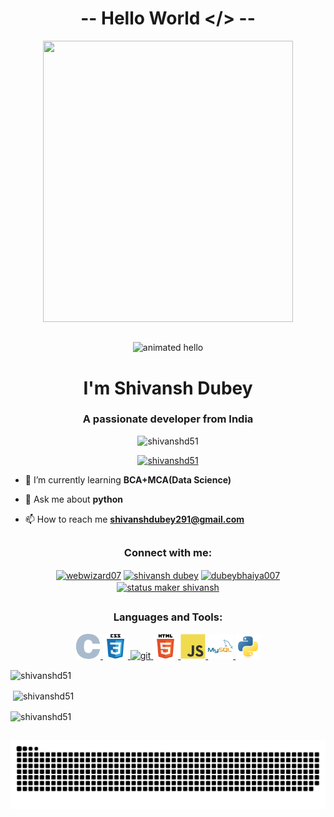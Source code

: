 ## <h1 align="center"> -- Hello World </> -- </h1>

<div align="center">

  <img height="450" src="https://user-images.githubusercontent.com/74038190/229223263-cf2e4b07-2615-4f87-9c38-e37600f8381a.gif" width="400"/>
</div>

## 

<p align="center">
  <img width="460" height="300" src="https://github.com/Anmol-Baranwal/Cool-GIFs-For-GitHub/assets/74038190/9be4d344-6782-461a-b5a6-32a07bf7b34e" width="600" alt="animated hello">
</p>

## 
<h1 align="center">I'm Shivansh Dubey</h1>
<h3 align="center">A passionate developer from India</h3>

<p align="center"> <img src="https://komarev.com/ghpvc/?username=shivanshd51&label=Profile%20views&color=0e75b6&style=flat" alt="shivanshd51" /> </p>

<p align="center"> <a href="https://github.com/ryo-ma/github-profile-trophy"><img src="https://github-profile-trophy.vercel.app/?username=shivanshd51" alt="shivanshd51" /></a> </p>



- 🌱 I’m currently learning **BCA+MCA(Data Science)**

- 💬 Ask me about **python**

- 📫 How to reach me **shivanshdubey291@gmail.com**


## 

<h3 align="center">Connect with me:</h3>
<p align="center">
<a href="https://twitter.com/webwizard07" target="blank"><img align="center" src="https://raw.githubusercontent.com/rahuldkjain/github-profile-readme-generator/master/src/images/icons/Social/twitter.svg" alt="webwizard07" height="30" width="40" /></a>
<a href="https://linkedin.com/in/shivansh dubey" target="blank"><img align="center" src="https://raw.githubusercontent.com/rahuldkjain/github-profile-readme-generator/master/src/images/icons/Social/linked-in-alt.svg" alt="shivansh dubey" height="30" width="40" /></a>
<a href="https://instagram.com/dubeybhaiya007" target="blank"><img align="center" src="https://raw.githubusercontent.com/rahuldkjain/github-profile-readme-generator/master/src/images/icons/Social/instagram.svg" alt="dubeybhaiya007" height="30" width="40" /></a>
<a href="https://www.youtube.com/c/status maker shivansh" target="blank"><img align="center" src="https://raw.githubusercontent.com/rahuldkjain/github-profile-readme-generator/master/src/images/icons/Social/youtube.svg" alt="status maker shivansh" height="30" width="40" /></a>
</p>

## 
<h3 align="center">Languages and Tools:</h3>
<p align="center"> <a href="https://www.cprogramming.com/" target="_blank" rel="noreferrer"> <img src="https://raw.githubusercontent.com/devicons/devicon/master/icons/c/c-original.svg" alt="c" width="40" height="40"/> </a> <a href="https://www.w3schools.com/css/" target="_blank" rel="noreferrer"> <img src="https://raw.githubusercontent.com/devicons/devicon/master/icons/css3/css3-original-wordmark.svg" alt="css3" width="40" height="40"/> </a> <a href="https://git-scm.com/" target="_blank" rel="noreferrer"> <img src="https://www.vectorlogo.zone/logos/git-scm/git-scm-icon.svg" alt="git" width="40" height="40"/> </a> <a href="https://www.w3.org/html/" target="_blank" rel="noreferrer"> <img src="https://raw.githubusercontent.com/devicons/devicon/master/icons/html5/html5-original-wordmark.svg" alt="html5" width="40" height="40"/> </a> <a href="https://developer.mozilla.org/en-US/docs/Web/JavaScript" target="_blank" rel="noreferrer"> <img src="https://raw.githubusercontent.com/devicons/devicon/master/icons/javascript/javascript-original.svg" alt="javascript" width="40" height="40"/> </a> <a href="https://www.mysql.com/" target="_blank" rel="noreferrer"> <img src="https://raw.githubusercontent.com/devicons/devicon/master/icons/mysql/mysql-original-wordmark.svg" alt="mysql" width="40" height="40"/> </a> <a href="https://www.python.org" target="_blank" rel="noreferrer"> <img src="https://raw.githubusercontent.com/devicons/devicon/master/icons/python/python-original.svg" alt="python" width="40" height="40"/> </a> </p>

<p><img align="center" src="https://github-readme-stats.vercel.app/api/top-langs?username=shivanshd51&show_icons=true&locale=en&layout=compact" alt="shivanshd51" /></p>

<p>&nbsp;<img align="center" src="https://github-readme-stats.vercel.app/api?username=shivanshd51&show_icons=true&locale=en" alt="shivanshd51" /></p>

<p><img align="center" src="https://github-readme-streak-stats.herokuapp.com/?user=shivanshd51&" alt="shivanshd51" /></p>


## 

<p align="center">
<picture>
  <source media="(prefers-color-scheme: dark)" srcset="https://raw.githubusercontent.com/shivanshd51/shivanshd51/output/github-snake-dark.svg" />
  <source media="(prefers-color-scheme: light)" srcset="https://raw.githubusercontent.com/shivanshd51/shivanshd51/output/github-snake.svg" />
  <img alt="github-snake" src="https://raw.githubusercontent.com/shivanshd51/shivanshd51/output/github-snake.svg" />
</picture>
</p>
